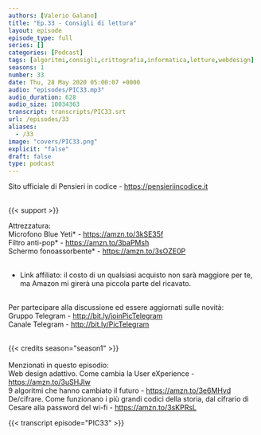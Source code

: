 ```yaml
---
authors: [Valerio Galano]
title: "Ep.33 - Consigli di lettura"
layout: episode
episode_type: full
series: []
categories: [Podcast]
tags: [algoritmi,consigli,crittografia,informatica,letture,webdesign]
seasons: 1
number: 33
date: Thu, 28 May 2020 05:00:07 +0000
audio: "episodes/PIC33.mp3"
audio_duration: 628
audio_size: 10034363
transcript: transcripts/PIC33.srt
url: /episodes/33
aliases: 
  - /33
image: "covers/PIC33.png"
explicit: "false"
draft: false
type: podcast
---
```

Sito ufficiale di Pensieri in codice - <a href="https://pensieriincodice.it" rel="noopener">https://pensieriincodice.it</a> <br />
<br />


{{< support >}}

Attrezzatura:<br />
Microfono Blue Yeti* - <a href="https://amzn.to/3kSE35f" rel="noopener">https://amzn.to/3kSE35f</a>  <br />
Filtro anti-pop* - <a href="https://amzn.to/3baPMsh" rel="noopener">https://amzn.to/3baPMsh</a>  <br />
Schermo fonoassorbente* - <a href="https://amzn.to/3sOZE0P" rel="noopener">https://amzn.to/3sOZE0P</a>  <br />
<br />
* Link affiliato: il costo di un qualsiasi acquisto non sarà maggiore per te, ma Amazon mi girerà una piccola parte del ricavato. <br />
<br />
Per partecipare alla discussione ed essere aggiornati sulle novità:<br />
Gruppo Telegram - <a href="http://bit.ly/joinPicTelegram" rel="noopener">http://bit.ly/joinPicTelegram</a> <br />
Canale Telegram - <a href="http://bit.ly/PicTelegram" rel="noopener">http://bit.ly/PicTelegram</a> <br />
<br />


{{< credits season="season1" >}}<br />
<br />
Menzionati in questo episodio:<br />
Web design adattivo. Come cambia la User eXperience - <a href="https://amzn.to/3uSHJIw" rel="noopener">https://amzn.to/3uSHJIw</a>  <br />
9 algoritmi che hanno cambiato il futuro - <a href="https://amzn.to/3e6MHvd" rel="noopener">https://amzn.to/3e6MHvd</a> <br />
De/cifrare. Come funzionano i più grandi codici della storia, dal cifrario di Cesare alla password del wi-fi - <a href="https://amzn.to/3sKPRsL" rel="noopener">https://amzn.to/3sKPRsL</a>

<!-- more -->

{{< transcript episode="PIC33" >}}
